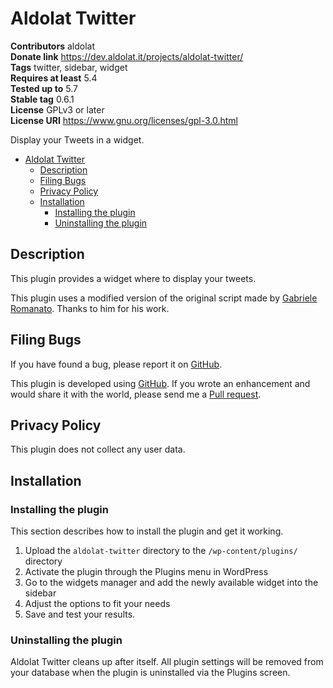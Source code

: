 # Aldolat Twitter

**Contributors** aldolat  
**Donate link** <https://dev.aldolat.it/projects/aldolat-twitter/>  
**Tags** twitter, sidebar, widget  
**Requires at least** 5.4  
**Tested up to** 5.7  
**Stable tag** 0.6.1  
**License** GPLv3 or later  
**License URI** <https://www.gnu.org/licenses/gpl-3.0.html>  

Display your Tweets in a widget.

* [Aldolat Twitter](#aldolat-twitter)
  * [Description](#description)
  * [Filing Bugs](#filing-bugs)
  * [Privacy Policy](#privacy-policy)
  * [Installation](#installation)
    * [Installing the plugin](#installing-the-plugin)
    * [Uninstalling the plugin](#uninstalling-the-plugin)

## Description

This plugin provides a widget where to display your tweets.

This plugin uses a modified version of the original script made by [Gabriele Romanato](https://gabrieleromanato.com/2018/06/wordpress-creare-un-plugin-per-reperire-i-dati-da-twitter). Thanks to him for his work.

## Filing Bugs

If you have found a bug, please report it on [GitHub](https://github.com/aldolat/aldolat-twitter/issues).

This plugin is developed using [GitHub](https://github.com/aldolat/aldolat-twitter). If you wrote an enhancement and would share it with the world, please send me a [Pull request](https://github.com/aldolat/aldolat-twitter/pulls).

## Privacy Policy

This plugin does not collect any user data.

## Installation

### Installing the plugin

This section describes how to install the plugin and get it working.

1. Upload  the `aldolat-twitter` directory to the `/wp-content/plugins/` directory
1. Activate the plugin through the Plugins menu in WordPress
1. Go to the widgets manager and add the newly available widget into the sidebar
1. Adjust the options to fit your needs
1. Save and test your results.

### Uninstalling the plugin

Aldolat Twitter cleans up after itself. All plugin settings will be removed from your database when the plugin is uninstalled via the Plugins screen.
